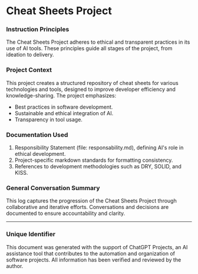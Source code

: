 # Cheat Sheets Project

### Instruction Principles

The Cheat Sheets Project adheres to ethical and transparent practices in its use of AI tools. These principles guide all stages of the project, from ideation to delivery.

### Project Context

This project creates a structured repository of cheat sheets for various technologies and tools, designed to improve developer efficiency and knowledge-sharing. The project emphasizes:
- Best practices in software development.
- Sustainable and ethical integration of AI.
- Transparency in tool usage.

### Documentation Used

1. Responsibility Statement (file: responsability.md), defining AI's role in ethical development.
2. Project-specific markdown standards for formatting consistency.
3. References to development methodologies such as DRY, SOLID, and KISS.

### General Conversation Summary

This log captures the progression of the Cheat Sheets Project through collaborative and iterative efforts. Conversations and decisions are documented to ensure accountability and clarity.

---

### Unique Identifier

This document was generated with the support of ChatGPT Projects, an AI assistance tool that contributes to the automation and organization of software projects. All information has been verified and reviewed by the author.
